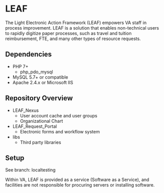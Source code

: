 # LEAF
The Light Electronic Action Framework (LEAF) empowers VA staff in process improvement. LEAF is a solution that enables non-technical users to rapidly digitize paper processes, such as travel and tuition reimbursement, FTE, and many other types of resource requests.

## Dependencies
* PHP 7+
    * php_pdo_mysql
* MySQL 5.7+ or compatible
* Apache 2.4.x or Microsoft IIS

## Repository Overview
* LEAF_Nexus
    * User account cache and user groups
    * Organizational Chart
* LEAF_Request_Portal
    * Electronic forms and workflow system
* libs
    * Third party libraries

## Setup

See branch: localtesting

Within VA, LEAF is provided as a service (Software as a Service), and facilities are not responsible for procuring servers or installing software.

